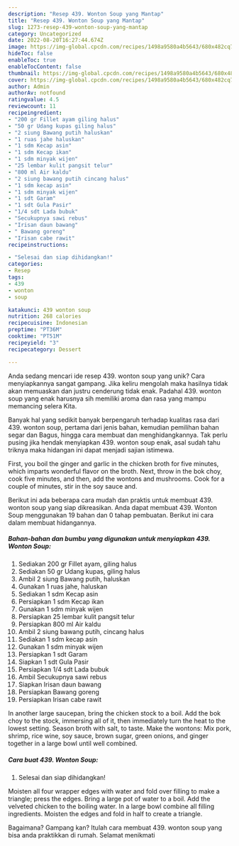 ```yaml
---
description: "Resep 439. Wonton Soup yang Mantap"
title: "Resep 439. Wonton Soup yang Mantap"
slug: 1273-resep-439-wonton-soup-yang-mantap
category: Uncategorized
date: 2022-08-20T16:27:44.674Z
image: https://img-global.cpcdn.com/recipes/1498a9580a4b5643/680x482cq70/439-wonton-soup-foto-resep-utama.jpg
hideToc: false
enableToc: true
enableTocContent: false
thumbnail: https://img-global.cpcdn.com/recipes/1498a9580a4b5643/680x482cq70/439-wonton-soup-foto-resep-utama.jpg
cover: https://img-global.cpcdn.com/recipes/1498a9580a4b5643/680x482cq70/439-wonton-soup-foto-resep-utama.jpg
author: Admin
authorAv: notfound
ratingvalue: 4.5
reviewcount: 11
recipeingredient:
- "200 gr Fillet ayam giling halus"
- "50 gr Udang kupas giling halus"
- "2 siung Bawang putih haluskan"
- "1 ruas jahe haluskan"
- "1 sdm Kecap asin"
- "1 sdm Kecap ikan"
- "1 sdm minyak wijen"
- "25 lembar kulit pangsit telur"
- "800 ml Air kaldu"
- "2 siung bawang putih cincang halus"
- "1 sdm kecap asin"
- "1 sdm minyak wijen"
- "1 sdt Garam"
- "1 sdt Gula Pasir"
- "1/4 sdt Lada bubuk"
- "Secukupnya sawi rebus"
- "Irisan daun bawang"
- " Bawang goreng"
- "Irisan cabe rawit"
recipeinstructions:

- "Selesai dan siap dihidangkan!"
categories:
- Resep
tags:
- 439
- wonton
- soup

katakunci: 439 wonton soup 
nutrition: 268 calories
recipecuisine: Indonesian
preptime: "PT36M"
cooktime: "PT51M"
recipeyield: "3"
recipecategory: Dessert

---
```





Anda sedang mencari ide resep 439. wonton soup yang unik? Cara menyiapkannya sangat gampang. Jika keliru mengolah maka hasilnya tidak akan memuaskan dan justru cenderung tidak enak. Padahal 439. wonton soup yang enak harusnya sih memiliki aroma dan rasa yang mampu memancing selera Kita.





Banyak hal yang sedikit banyak berpengaruh terhadap kualitas rasa dari 439. wonton soup, pertama dari jenis bahan, kemudian pemilihan bahan segar dan Bagus, hingga cara membuat dan menghidangkannya. Tak perlu pusing jika hendak menyiapkan 439. wonton soup enak,      asal sudah tahu triknya maka hidangan ini dapat menjadi sajian istimewa.














First, you boil the ginger and garlic in the chicken broth for five minutes, which imparts wonderful flavor on the broth. Next, throw in the bok choy, cook five minutes, and then, add the wontons and mushrooms. Cook for a couple of minutes, stir in the soy sauce and.






Berikut ini ada beberapa cara mudah dan praktis untuk membuat 439. wonton soup yang siap dikreasikan. Anda dapat membuat 439. Wonton Soup menggunakan 19 bahan dan 0 tahap pembuatan. Berikut ini cara dalam membuat hidangannya.

<!--inarticleads1-->

##### Bahan-bahan dan bumbu yang digunakan untuk menyiapkan 439. Wonton Soup:

1. Sediakan 200 gr Fillet ayam, giling halus
1. Sediakan 50 gr Udang kupas, giling halus
1. Ambil 2 siung Bawang putih, haluskan
1. Gunakan 1 ruas jahe, haluskan
1. Sediakan 1 sdm Kecap asin
1. Persiapkan 1 sdm Kecap ikan
1. Gunakan 1 sdm minyak wijen
1. Persiapkan 25 lembar kulit pangsit telur
1. Persiapkan 800 ml Air kaldu
1. Ambil 2 siung bawang putih, cincang halus
1. Sediakan 1 sdm kecap asin
1. Gunakan 1 sdm minyak wijen
1. Persiapkan 1 sdt Garam
1. Siapkan 1 sdt Gula Pasir
1. Persiapkan 1/4 sdt Lada bubuk
1. Ambil Secukupnya sawi rebus
1. Siapkan Irisan daun bawang
1. Persiapkan  Bawang goreng
1. Persiapkan Irisan cabe rawit


In another large saucepan, bring the chicken stock to a boil. Add the bok choy to the stock, immersing all of it, then immediately turn the heat to the lowest setting. Season broth with salt, to taste. Make the wontons: Mix pork, shrimp, rice wine, soy sauce, brown sugar, green onions, and ginger together in a large bowl until well combined. 

<!--inarticleads2-->

##### Cara buat 439. Wonton Soup:


1. Selesai dan siap dihidangkan!

Moisten all four wrapper edges with water and fold over filling to make a triangle; press the edges. Bring a large pot of water to a boil. Add the velveted chicken to the boiling water. In a large bowl combine all filling ingredients. Moisten the edges and fold in half to create a triangle. 

Bagaimana? Gampang kan? Itulah cara membuat 439. wonton soup yang bisa anda praktikkan di rumah. Selamat menikmati
